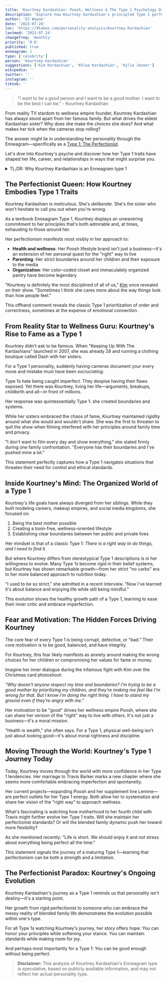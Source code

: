 ```yaml
---
title: 'Kourtney Kardashian: Poosh, Wellness & The Type 1 Psychology Driving Her Authenticity'
description: "Explore how Kourtney Kardashian's principled Type 1 perfectionism drives her wellness brand Poosh, parenting philosophy, and authentic approach to reality TV fame. Discover her reformer mindset."
author: 'DJ Wayne'
date: '2023-07-24'
loc: 'https://9takes.com/personality-analysis/Kourtney-Kardashian'
lastmod: '2023-07-24'
changefreq: 'monthly'
priority: '0.6'
published: true
enneagram: 1
type: ['celebrity']
person: 'Kourtney-Kardashian'
suggestions: ['Kim Kardashian', 'Khloe Kardashian', 'Kylie Jenner']
wikipedia: ''
twitter: ''
instagram: ''
tiktok: ''
---
```


> "I want to be a good person and I want to be a good mother. I want to be the best I can be." - Kourtney Kardashian

<p class="firstLetter">From reality TV stardom to wellness empire founder, Kourtney Kardashian has always stood apart from her famous family. But what drives the eldest Kardashian sister? Why does she make the choices she does? And what makes her tick when the cameras stop rolling?</p>

The answer might lie in understanding her personality through the Enneagram—specifically as a [Type 1: The Perfectionist](/enneagram-corner/enneagram-type-1).

Let's dive into Kourtney's psyche and discover how her Type 1 traits have shaped her life, career, and relationships in ways that might surprise you.

<details>
<summary class="accordion">TL;DR: Why Kourtney Kardashian is an Enneagram type 1</summary>
<div class="panel">
<ul>
<li><b>Kourtney's Pursuit of Perfection:</b> Top of mind when thinking about Kourtney Kardashian is her unwavering dedication to health and organization. As an Enneagram Type 1, her commitment to a clean diet, natural products, and an orderly environment underlines her pursuit of an ideal lifestyle and moral rectitude.
</li>
<li><b>Inside Kourtney's World:</b> Delving into Kourtney's inner world, her daily decisions seem guided by a strong ethical compass and a desire for order. Whether it's making morally conscious choices in her business or methodically organizing her home, these actions reveal a mind driven by the need for perfection and righteousness.
</li>
<li><b>Controversy and Criticism:</b> Kourtney's Type 1 traits have not always been received positively. A notable instance was her conflict with sister Kim over scheduling their Christmas card photoshoot. This controversy showcases Type 1's potential rigidity and their core fear of being seen as corrupt or defective. An empathetic view may interpret Kourtney's actions as a strive for order amidst perceived chaos.
</li>
<li><b>Kourtney's Core Motivation:</b> Kourtney's actions can be traced back to her core Type 1 motivation: the pursuit of the 'right' way of living. Whether it's her business ventures, lifestyle choices, or even her handling of controversies, Kourtney seems driven by her aspiration for perfection and her belief in a moral imperative to follow it.
</li>
</ul>
  </div>
</details>

## The Perfectionist Queen: How Kourtney Embodies Type 1 Traits

Kourtney Kardashian is _meticulous_. She's _deliberate_. She's the sister who won't hesitate to call you out when you're wrong.

As a textbook Enneagram Type 1, Kourtney displays an unwavering commitment to her principles that's both admirable and, at times, exhausting to those around her.

Her perfectionism manifests most visibly in her approach to:

- **Health and wellness**: Her Poosh lifestyle brand isn't just a business—it's an extension of her personal quest for the "right" way to live
- **Parenting**: Her strict boundaries around her children and their exposure to the media
- **Organization**: Her color-coded closet and immaculately organized pantry have become legendary

"Kourtney is definitely the most disciplined of all of us," [Kim](/personality-analysis/Kim-Kardashian) once revealed on their show. "Sometimes I think she cares more about the way things look than how people feel."

This offhand comment reveals the classic Type 1 prioritization of order and correctness, sometimes at the expense of emotional connection.

## From Reality Star to Wellness Guru: Kourtney's Rise to Fame as a Type 1

Kourtney didn't ask to be famous. When "Keeping Up With The Kardashians" launched in 2007, she was already 28 and running a clothing boutique called Dash with her sisters.

For a Type 1 personality, suddenly having cameras document your every move and mistake must have been _excruciating_.

Type 1s hate being caught imperfect. They despise having their flaws exposed. Yet there was Kourtney, living her life—arguments, breakups, childbirth and all—in front of millions.

Her response was quintessentially Type 1: she created boundaries and systems.

While her sisters embraced the chaos of fame, Kourtney maintained rigidity around what she would and wouldn't share. She was the first to threaten to quit the show when filming interfered with her principles around family time and privacy.

"I don't want to film every day and show everything," she stated firmly during one family confrontation. "Everyone has their boundaries and I've pushed mine a lot."

This statement perfectly captures how a Type 1 navigates situations that threaten their need for control and ethical standards.

## Inside Kourtney's Mind: The Organized World of a Type 1

Kourtney's life goals have always diverged from her siblings. While they built modeling careers, makeup empires, and social media kingdoms, she focused on:

1. Being the best mother possible
2. Creating a toxin-free, wellness-oriented lifestyle
3. Establishing clear boundaries between her public and private lives

Her mindset is that of a classic Type 1: _There is a right way to do things, and I need to find it._

But where Kourtney differs from stereotypical Type 1 descriptions is in her willingness to evolve. Many Type 1s become rigid in their belief systems, but Kourtney has shown remarkable growth—from her strict "no carbs" era to her more balanced approach to nutrition today.

"I used to be so strict," she admitted in a recent interview. "Now I've learned it's about balance and enjoying life while still being mindful."

This evolution shows the healthy growth path of a Type 1, learning to ease their inner critic and embrace imperfection.

## Fear and Motivation: The Hidden Forces Driving Kourtney

The core fear of every Type 1 is being corrupt, defective, or "bad." Their core motivation is to be good, balanced, and have integrity.

For Kourtney, this fear likely manifests as anxiety around making the wrong choices for her children or compromising her values for fame or money.

Imagine her inner dialogue during the infamous fight with Kim over the Christmas card photoshoot:

_"Why doesn't anyone respect my time and boundaries? I'm trying to be a good mother by prioritizing my children, and they're making me feel like I'm wrong for that. But I know I'm doing the right thing. I have to stand my ground even if they're angry with me."_

Her motivation to be "good" drives her wellness empire Poosh, where she can share her version of the "right" way to live with others. It's not just a business—it's a moral mission.

"Health is wealth," she often says. For a Type 1, physical well-being isn't just about looking good—it's about moral rightness and discipline.

## Moving Through the World: Kourtney's Type 1 Journey Today

Today, Kourtney moves through the world with more confidence in her Type 1 tendencies. Her marriage to Travis Barker marks a new chapter where she seems more comfortable embracing imperfection and spontaneity.

Her current projects—expanding Poosh and her supplement line Lemme—are perfect outlets for her Type 1 energy. Both allow her to systematize and share her vision of the "right way" to approach wellness.

What's fascinating is watching how motherhood to her fourth child with Travis might further evolve her Type 1 traits. Will she maintain her perfectionist standards? Or will the blended family dynamic push her toward more flexibility?

As she mentioned recently: "Life is short. We should enjoy it and not stress about everything being perfect all the time."

This statement signals the journey of a maturing Type 1—learning that perfectionism can be both a strength and a limitation.

## The Perfectionist Paradox: Kourtney's Ongoing Evolution

Kourtney Kardashian's journey as a Type 1 reminds us that personality isn't destiny—it's a starting point.

Her growth from rigid perfectionist to someone who can embrace the messy reality of blended family life demonstrates the evolution possible within one's type.

For all Type 1s watching Kourtney's journey, her story offers hope: You can honor your principles while softening your stance. You can maintain standards while making room for joy.

And perhaps most importantly for a Type 1: You can be good enough without being perfect.

> **Disclaimer:** This analysis of Kourtney Kardashian's Enneagram type is speculative, based on publicly available information, and may not reflect her actual personality type.
